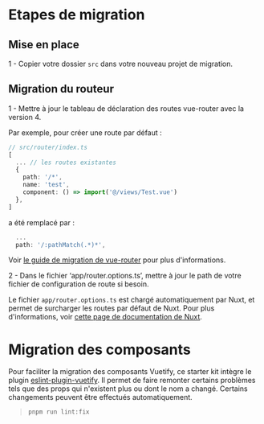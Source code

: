 # Etapes de migration


## Mise en place

1 - Copier votre dossier `src` dans votre nouveau projet de migration.


## Migration du routeur

1 - Mettre à jour le tableau de déclaration des routes vue-router avec la version 4. 


Par exemple, pour créer une route par défaut :

``` ts
// src/router/index.ts
[
  ... // les routes existantes
  {
    path: '/*',
    name: 'test',
    component: () => import('@/views/Test.vue')
  },
]
```

a été remplacé par :

``` ts
  ...
  path: '/:pathMatch(.*)*',
```

Voir [le guide de migration de vue-router](https://router.vuejs.org/guide/migration/) pour plus d'informations.


2 - Dans le fichier ‘app/router.options.ts’, mettre à jour le path de votre fichier de configuration de route si besoin.

Le fichier `app/router.options.ts` est chargé automatiquement par Nuxt, et permet de surcharger les routes par défaut de Nuxt.
Pour plus d'informations, voir [cette page de documentation de Nuxt](https://nuxt.com/docs/guide/going-further/custom-routing).


# Migration des composants

Pour faciliter la migration des composants Vuetify, ce starter kit intègre le plugin [eslint-plugin-vuetify](https://github.com/vuetifyjs/eslint-plugin-vuetify).
Il permet de faire remonter certains problèmes tels que des props qui n'existent plus ou dont le nom a changé. Certains changements peuvent être effectués automatiquement.

> `pnpm run lint:fix`
